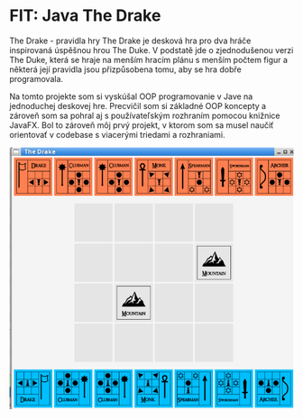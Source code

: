 # FIT: Java The Drake

The Drake - pravidla hry The Drake je desková hra pro dva hráče inspirovaná úspěšnou hrou The Duke. V podstatě jde o zjednodušenou verzi The Duke, která se hraje na menším hracím plánu s menším počtem figur a některá její pravidla jsou přizpůsobena tomu, aby se hra dobře programovala.

Na tomto projekte som si vyskúšal OOP programovanie v Jave na jednoduchej deskovej hre. Precvičil som si základné OOP koncepty a zároveň som sa pohral aj s používateľským rozhraním pomocou knižnice JavaFX. Bol to zároveň môj prvý projekt, v ktorom som sa musel naučiť orientovať v codebase s viacerými triedami a rozhraniami.

![Drake](drake.png)
